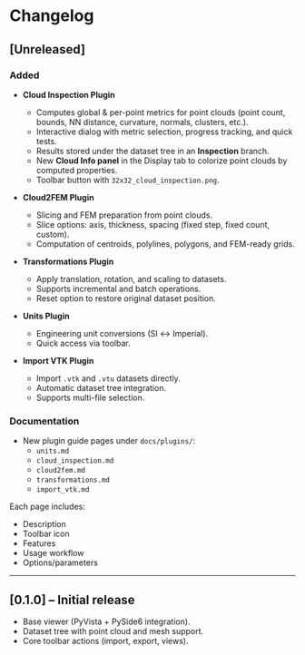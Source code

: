 # Changelog

## [Unreleased]

### Added
- **Cloud Inspection Plugin**
  - Computes global & per-point metrics for point clouds (point count, bounds, NN distance, curvature, normals, clusters, etc.).
  - Interactive dialog with metric selection, progress tracking, and quick tests.
  - Results stored under the dataset tree in an **Inspection** branch.
  - New **Cloud Info panel** in the Display tab to colorize point clouds by computed properties.
  - Toolbar button with `32x32_cloud_inspection.png`.

- **Cloud2FEM Plugin**
  - Slicing and FEM preparation from point clouds.
  - Slice options: axis, thickness, spacing (fixed step, fixed count, custom).
  - Computation of centroids, polylines, polygons, and FEM-ready grids.

- **Transformations Plugin**
  - Apply translation, rotation, and scaling to datasets.
  - Supports incremental and batch operations.
  - Reset option to restore original dataset position.

- **Units Plugin**
  - Engineering unit conversions (SI ↔ Imperial).
  - Quick access via toolbar.

- **Import VTK Plugin**
  - Import `.vtk` and `.vtu` datasets directly.
  - Automatic dataset tree integration.
  - Supports multi-file selection.

### Documentation
- New plugin guide pages under `docs/plugins/`:
  - `units.md`
  - `cloud_inspection.md`
  - `cloud2fem.md`
  - `transformations.md`
  - `import_vtk.md`

Each page includes:
- Description
- Toolbar icon
- Features
- Usage workflow
- Options/parameters

---

## [0.1.0] – Initial release
- Base viewer (PyVista + PySide6 integration).
- Dataset tree with point cloud and mesh support.
- Core toolbar actions (import, export, views).